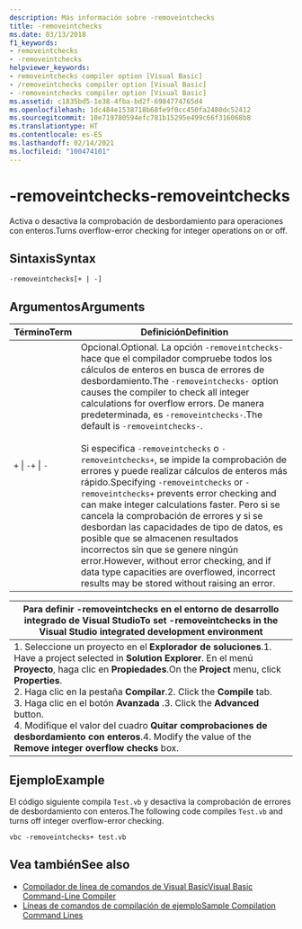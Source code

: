 ```yaml
---
description: Más información sobre -removeintchecks
title: -removeintchecks
ms.date: 03/13/2018
f1_keywords:
- removeintchecks
- -removeintchecks
helpviewer_keywords:
- removeintchecks compiler option [Visual Basic]
- /removeintchecks compiler option [Visual Basic]
- -removeintchecks compiler option [Visual Basic]
ms.assetid: c1835bd5-1e38-4fba-bd2f-6984774765d4
ms.openlocfilehash: 1dc484e1538718b68fe9f0cc450fa2480dc52412
ms.sourcegitcommit: 10e719780594efc781b15295e499c66f316068b8
ms.translationtype: HT
ms.contentlocale: es-ES
ms.lasthandoff: 02/14/2021
ms.locfileid: "100474101"
---
```

# <a name="-removeintchecks"></a><span data-ttu-id="5d596-103">-removeintchecks</span><span class="sxs-lookup"><span data-stu-id="5d596-103">-removeintchecks</span></span>

<span data-ttu-id="5d596-104">Activa o desactiva la comprobación de desbordamiento para operaciones con enteros.</span><span class="sxs-lookup"><span data-stu-id="5d596-104">Turns overflow-error checking for integer operations on or off.</span></span>  
  
## <a name="syntax"></a><span data-ttu-id="5d596-105">Sintaxis</span><span class="sxs-lookup"><span data-stu-id="5d596-105">Syntax</span></span>  
  
```console  
-removeintchecks[+ | -]  
```  
  
## <a name="arguments"></a><span data-ttu-id="5d596-106">Argumentos</span><span class="sxs-lookup"><span data-stu-id="5d596-106">Arguments</span></span>  
  
|<span data-ttu-id="5d596-107">Término</span><span class="sxs-lookup"><span data-stu-id="5d596-107">Term</span></span>|<span data-ttu-id="5d596-108">Definición</span><span class="sxs-lookup"><span data-stu-id="5d596-108">Definition</span></span>|  
|---|---|  
|<span data-ttu-id="5d596-109">`+` &#124; `-`</span><span class="sxs-lookup"><span data-stu-id="5d596-109">`+` &#124; `-`</span></span>|<span data-ttu-id="5d596-110">Opcional.</span><span class="sxs-lookup"><span data-stu-id="5d596-110">Optional.</span></span> <span data-ttu-id="5d596-111">La opción `-removeintchecks-` hace que el compilador compruebe todos los cálculos de enteros en busca de errores de desbordamiento.</span><span class="sxs-lookup"><span data-stu-id="5d596-111">The `-removeintchecks-` option causes the compiler to check all integer calculations for overflow errors.</span></span> <span data-ttu-id="5d596-112">De manera predeterminada, es `-removeintchecks-`.</span><span class="sxs-lookup"><span data-stu-id="5d596-112">The default is `-removeintchecks-`.</span></span><br /><br /> <span data-ttu-id="5d596-113">Si especifica `-removeintchecks` o `-removeintchecks+`, se impide la comprobación de errores y puede realizar cálculos de enteros más rápido.</span><span class="sxs-lookup"><span data-stu-id="5d596-113">Specifying `-removeintchecks` or `-removeintchecks+` prevents error checking and can make integer calculations faster.</span></span> <span data-ttu-id="5d596-114">Pero si se cancela la comprobación de errores y si se desbordan las capacidades de tipo de datos, es posible que se almacenen resultados incorrectos sin que se genere ningún error.</span><span class="sxs-lookup"><span data-stu-id="5d596-114">However, without error checking, and if data type capacities are overflowed, incorrect results may be stored without raising an error.</span></span>|  
  
|<span data-ttu-id="5d596-115">Para definir -removeintchecks en el entorno de desarrollo integrado de Visual Studio</span><span class="sxs-lookup"><span data-stu-id="5d596-115">To set -removeintchecks in the Visual Studio integrated development environment</span></span>|  
|---|  
|<span data-ttu-id="5d596-116">1.  Seleccione un proyecto en el **Explorador de soluciones**.</span><span class="sxs-lookup"><span data-stu-id="5d596-116">1.  Have a project selected in **Solution Explorer**.</span></span> <span data-ttu-id="5d596-117">En el menú **Proyecto**, haga clic en **Propiedades**.</span><span class="sxs-lookup"><span data-stu-id="5d596-117">On the **Project** menu, click **Properties**.</span></span> <br /><span data-ttu-id="5d596-118">2.  Haga clic en la pestaña **Compilar**.</span><span class="sxs-lookup"><span data-stu-id="5d596-118">2.  Click the **Compile** tab.</span></span><br /><span data-ttu-id="5d596-119">3.  Haga clic en el botón **Avanzada** .</span><span class="sxs-lookup"><span data-stu-id="5d596-119">3.  Click the **Advanced** button.</span></span><br /><span data-ttu-id="5d596-120">4.  Modifique el valor del cuadro **Quitar comprobaciones de desbordamiento con enteros**.</span><span class="sxs-lookup"><span data-stu-id="5d596-120">4.  Modify the value of the **Remove integer overflow checks** box.</span></span>|  
  
## <a name="example"></a><span data-ttu-id="5d596-121">Ejemplo</span><span class="sxs-lookup"><span data-stu-id="5d596-121">Example</span></span>  

 <span data-ttu-id="5d596-122">El código siguiente compila `Test.vb` y desactiva la comprobación de errores de desbordamiento con enteros.</span><span class="sxs-lookup"><span data-stu-id="5d596-122">The following code compiles `Test.vb` and turns off integer overflow-error checking.</span></span>  
  
```console
vbc -removeintchecks+ test.vb  
```  
  
## <a name="see-also"></a><span data-ttu-id="5d596-123">Vea también</span><span class="sxs-lookup"><span data-stu-id="5d596-123">See also</span></span>

- [<span data-ttu-id="5d596-124">Compilador de línea de comandos de Visual Basic</span><span class="sxs-lookup"><span data-stu-id="5d596-124">Visual Basic Command-Line Compiler</span></span>](index.md)
- [<span data-ttu-id="5d596-125">Líneas de comandos de compilación de ejemplo</span><span class="sxs-lookup"><span data-stu-id="5d596-125">Sample Compilation Command Lines</span></span>](sample-compilation-command-lines.md)
